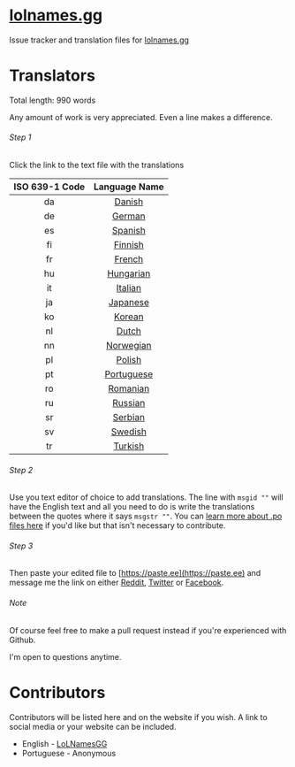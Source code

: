 # [lolnames.gg](https://lolnames.gg/en/)
Issue tracker and translation files for [lolnames.gg](https://lolnames.gg/en/)



# Translators

Total length: 990 words

Any amount of work is very appreciated. Even a line makes a difference.

###### Step 1
Click the link to the text file with the translations

| ISO 639-1 Code | Language Name |
| :-----: |:-------:|
| da |  [Danish](https://raw.githubusercontent.com/hingston/lolnames.gg/master/locale/da/LC_MESSAGES/django.po) |
| de |  [German](https://raw.githubusercontent.com/hingston/lolnames.gg/master/locale/de/LC_MESSAGES/django.po) |
| es |  [Spanish](https://raw.githubusercontent.com/hingston/lolnames.gg/master/locale/es/LC_MESSAGES/django.po) |
| fi |  [Finnish](https://raw.githubusercontent.com/hingston/lolnames.gg/master/locale/fi/LC_MESSAGES/django.po) |
| fr |  [French](https://raw.githubusercontent.com/hingston/lolnames.gg/master/locale/fr/LC_MESSAGES/django.po) |
| hu |  [Hungarian](https://raw.githubusercontent.com/hingston/lolnames.gg/master/locale/hu/LC_MESSAGES/django.po) |
| it |  [Italian](https://raw.githubusercontent.com/hingston/lolnames.gg/master/locale/it/LC_MESSAGES/django.po) |
| ja |  [Japanese](https://raw.githubusercontent.com/hingston/lolnames.gg/master/locale/ja/LC_MESSAGES/django.po) |
| ko |  [Korean](https://raw.githubusercontent.com/hingston/lolnames.gg/master/locale/ko/LC_MESSAGES/django.po) |
| nl |  [Dutch](https://raw.githubusercontent.com/hingston/lolnames.gg/master/locale/nl/LC_MESSAGES/django.po) |
| nn |  [Norwegian](https://raw.githubusercontent.com/hingston/lolnames.gg/master/locale/nn/LC_MESSAGES/django.po) |
| pl |  [Polish](https://raw.githubusercontent.com/hingston/lolnames.gg/master/locale/pl/LC_MESSAGES/django.po) |
| pt |  [Portuguese](https://raw.githubusercontent.com/hingston/lolnames.gg/master/locale/pt/LC_MESSAGES/django.po) |
| ro |  [Romanian](https://raw.githubusercontent.com/hingston/lolnames.gg/master/locale/ro/LC_MESSAGES/django.po) |
| ru |  [Russian](https://raw.githubusercontent.com/hingston/lolnames.gg/master/locale/ru/LC_MESSAGES/django.po) |
| sr |  [Serbian](https://raw.githubusercontent.com/hingston/lolnames.gg/master/locale/sr/LC_MESSAGES/django.po) |
| sv |  [Swedish](https://raw.githubusercontent.com/hingston/lolnames.gg/master/locale/sv/LC_MESSAGES/django.po) |
| tr |  [Turkish](https://raw.githubusercontent.com/hingston/lolnames.gg/master/locale/tr/LC_MESSAGES/django.po) |


###### Step 2

Use you text editor of choice to add translations. The line with `msgid ""` will have the English text and all you need to do is write the translations between the quotes where it says `msgstr ""`. You can [learn more about .po files here](https://www.gnu.org/software/gettext/manual/html_node/PO-Files.html) if you'd like but that isn't necessary to contribute.


###### Step 3
Then paste your edited file to [https://paste.ee](https://paste.ee) and message me the link on either [Reddit](https://www.reddit.com/message/compose/?to=LoLNamesGG), [Twitter](https://twitter.com/LoLNamesGG) or [Facebook](https://www.facebook.com/lolnames.gg/).

###### Note

Of course feel free to make a pull request instead if you're experienced with Github.

I'm open to questions anytime.


# Contributors

Contributors will be listed here and on the website if you wish. A link to social media or your website can be included.

  * English - [LoLNamesGG](https://twitter.com/LoLNamesGG)
  * Portuguese - Anonymous